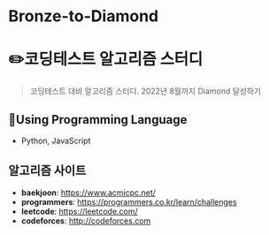 # Bronze-to-Diamond
# :pencil2:코딩테스트 알고리즘 스터디
> 코딩테스트 대비 알고리즘 스터디. 2022년 8월까지 Diamond 달성하기

## :wrench:Using Programming Language
* Python, JavaScript

## 알고리즘 사이트
* **baekjoon**: https://www.acmicpc.net/
* **programmers**: https://programmers.co.kr/learn/challenges
* **leetcode**: https://leetcode.com/
* **codeforces**: http://codeforces.com

